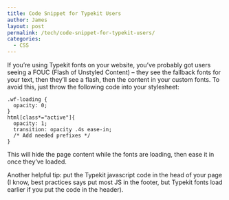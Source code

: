 ```yaml
---
title: Code Snippet for Typekit Users
author: James
layout: post
permalink: /tech/code-snippet-for-typekit-users/
categories:
  - CSS
---
```

If you&#8217;re using Typekit fonts on your website, you&#8217;ve probably got users seeing a FOUC (Flash of Unstyled Content) &#8211; they see the fallback fonts for your text, then they&#8217;ll see a flash, then the content in your custom fonts. To avoid this, just throw the following code into your stylesheet:

```
.wf-loading {
  opacity: 0;
}
html[class*="active"]{
  opacity: 1;
  transition: opacity .4s ease-in;
  /* Add needed prefixes */
}
```

This will hide the page content while the fonts are loading, then ease it in once they&#8217;ve loaded.

Another helpful tip: put the Typekit javascript code in the head of your page (I know, best practices says put most JS in the footer, but Typekit fonts load earlier if you put the code in the header).